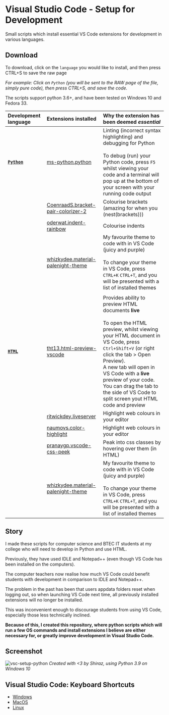 # Visual Studio Code - Setup for Development
Small scripts which install essential VS Code extensions for development in various languages.

## Download
To download, click on the `language` you would like to install, and then press CTRL+S to save the raw page

*For example: Click on `Python` (you will be sent to the RAW page of the file, simply pure code), then press CTRL+S, and save the code.*

The scripts support python 3.6+, and have been tested on Windows 10 and Fedora 33.

[vscm_ms-python.python]: https://marketplace.visualstudio.com/items?itemName=ms-python.python
[vscm_CoenraadS.bracket-pair-colorizer-2]: https://marketplace.visualstudio.com/items?itemName=CoenraadS.bracket-pair-colorizer-2
[vscm_oderwat.indent-rainbow]: https://marketplace.visualstudio.com/items?itemName=oderwat.indent-rainbow
[vscm_whizkydee.material-palenight-theme]: https://marketplace.visualstudio.com/items?itemName=whizkydee.material-palenight-theme

[vscm_tht13.html-preview-vscode]: https://marketplace.visualstudio.com/items?itemName=tht13.html-preview-vscode
[vscm_ritwickdey.liveserver]: https://marketplace.visualstudio.com/items?itemName=ritwickdey.LiveServer
[vscm_naumovs.color-highlight]: https://marketplace.visualstudio.com/items?itemName=naumovs.color-highlight
[vscm_pranaygp.vscode-css-peek]: https://marketplace.visualstudio.com/items?itemName=pranaygp.vscode-css-peek


|Development language|Extensions installed|Why the extension has been deemed *essential*
|:-|:-|:-|
|[**`Python`**](https://raw.githubusercontent.com/smcclennon/vsc-setup/main/vsc-setup-python.py)|[ms-python.python][vscm_ms-python.python]|Linting (incorrect syntax highlighting) and debugging for Python</br></br>To debug (run) your Python code, press `F5` whilst viewing your code and a terminal will pop up at the bottom of your screen with your running code output|
||[CoenraadS.bracket-pair-colorizer-2][vscm_CoenraadS.bracket-pair-colorizer-2]|Colourise brackets (amazing for when you (nest(brackets)))|
||[oderwat.indent-rainbow][vscm_oderwat.indent-rainbow]|Colourise indents|
||[whizkydee.material-palenight-theme][vscm_whizkydee.material-palenight-theme]|My favourite theme to code with in VS Code (juicy and purple)</br></br>To change your theme in VS Code, press `CTRL+K` `CTRL+T`, and you will be presented with a list of installed themes|
||||
|[**`HTML`**](https://raw.githubusercontent.com/smcclennon/vsc-setup/main/vsc-setup-html.py)|[tht13.html-preview-vscode][vscm_tht13.html-preview-vscode]|Provides ability to preview HTML documents **live**</br></br>To open the HTML preview, whilst viewing your HTML document in VS Code, press `Ctrl+Shift+V` (or right click the tab > Open Preview).</br>A new tab will open in VS Code with a **live** preview of your code. You can drag the tab to the side of VS Code to split screen yout HTML code and preview|
||[ritwickdey.liveserver][vscm_ritwickdey.liveserver]|Highlight web colours in your editor|
||[naumovs.color-highlight][vscm_naumovs.color-highlight]|Highlight web colours in your editor|
||[pranaygp.vscode-css-peek][vscm_pranaygp.vscode-css-peek]|Peak into css classes by hovering over them (in HTML)|
||[whizkydee.material-palenight-theme][vscm_whizkydee.material-palenight-theme]|My favourite theme to code with in VS Code (juicy and purple)</br></br>To change your theme in VS Code, press `CTRL+K` `CTRL+T`, and you will be presented with a list of installed themes|


## Story
I made these scripts for computer science and BTEC IT students at my college who will need to develop in Python and use HTML.

Previously, they have used IDLE and Notepad++ (even though VS Code has been installed on the computers).

The computer teachers now realise how much VS Code could benefit students with development in comparison to IDLE and Notepad++.

The problem in the past has been that users appdata folders reset when logging out, so when launching VS Code next time, all previously installed extensions will no longer be installed.

This was inconvenient enough to discourage students from using VS Code, especially those less technically inclined.

**Because of this, I created this repository, where python scripts which will run a few OS commands and install extensions I believe are either necessary for, or greatly improve development in Visual Studio Code.**

## Screenshot
![vsc-setup-python](https://smcclennon.github.io/assets/images/screenshots/vsc-setup/vsc-setup-python.png)
*Created with <3 by Shiraz, using Python 3.9 on Windows 10*

## Visual Studio Code: Keyboard Shortcuts
- [Windows](https://code.visualstudio.com/shortcuts/keyboard-shortcuts-windows.pdf)
- [MacOS](https://code.visualstudio.com/shortcuts/keyboard-shortcuts-macos.pdf)
- [Linux](https://code.visualstudio.com/shortcuts/keyboard-shortcuts-linux.pdf)